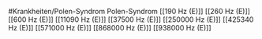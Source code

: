 #Krankheiten/Polen-Syndrom
Polen-Syndrom
[[190 Hz (E)]]
[[260 Hz (E)]]
[[600 Hz (E)]]
[[11090 Hz (E)]]
[[37500 Hz (E)]]
[[250000 Hz (E)]]
[[425340 Hz (E)]]
[[571000 Hz (E)]]
[[868000 Hz (E)]]
[[938000 Hz (E)]]